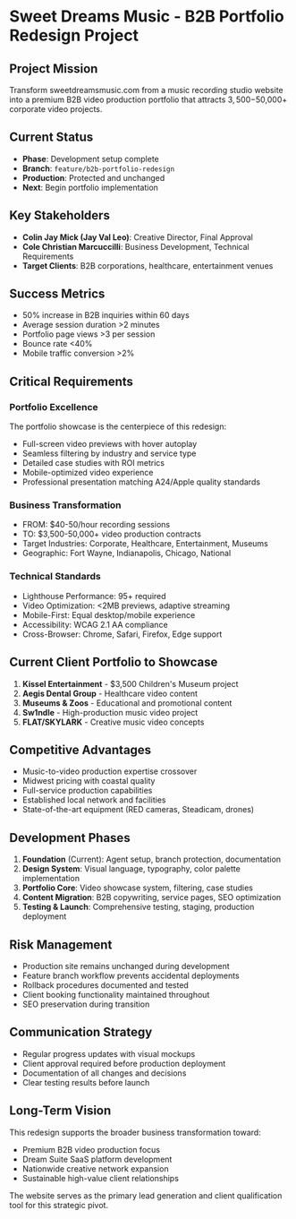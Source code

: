 # Sweet Dreams Music - B2B Portfolio Redesign Project

## Project Mission
Transform sweetdreamsmusic.com from a music recording studio website into a premium B2B video production portfolio that attracts $3,500-$50,000+ corporate video projects.

## Current Status
- **Phase**: Development setup complete
- **Branch**: `feature/b2b-portfolio-redesign`
- **Production**: Protected and unchanged
- **Next**: Begin portfolio implementation

## Key Stakeholders
- **Colin Jay Mick (Jay Val Leo)**: Creative Director, Final Approval
- **Cole Christian Marcuccilli**: Business Development, Technical Requirements
- **Target Clients**: B2B corporations, healthcare, entertainment venues

## Success Metrics
- 50% increase in B2B inquiries within 60 days
- Average session duration >2 minutes
- Portfolio page views >3 per session
- Bounce rate <40%
- Mobile traffic conversion >2%

## Critical Requirements

### Portfolio Excellence
The portfolio showcase is the centerpiece of this redesign:
- Full-screen video previews with hover autoplay
- Seamless filtering by industry and service type
- Detailed case studies with ROI metrics
- Mobile-optimized video experience
- Professional presentation matching A24/Apple quality standards

### Business Transformation
- FROM: $40-50/hour recording sessions
- TO: $3,500-50,000+ video production contracts
- Target Industries: Corporate, Healthcare, Entertainment, Museums
- Geographic: Fort Wayne, Indianapolis, Chicago, National

### Technical Standards
- Lighthouse Performance: 95+ required
- Video Optimization: <2MB previews, adaptive streaming
- Mobile-First: Equal desktop/mobile experience
- Accessibility: WCAG 2.1 AA compliance
- Cross-Browser: Chrome, Safari, Firefox, Edge support

## Current Client Portfolio to Showcase
1. **Kissel Entertainment** - $3,500 Children's Museum project
2. **Aegis Dental Group** - Healthcare video content
3. **Museums & Zoos** - Educational and promotional content
4. **Sw1ndle** - High-production music video project
5. **FLAT/SKYLARK** - Creative music video concepts

## Competitive Advantages
- Music-to-video production expertise crossover
- Midwest pricing with coastal quality
- Full-service production capabilities
- Established local network and facilities
- State-of-the-art equipment (RED cameras, Steadicam, drones)

## Development Phases
1. **Foundation** (Current): Agent setup, branch protection, documentation
2. **Design System**: Visual language, typography, color palette implementation
3. **Portfolio Core**: Video showcase system, filtering, case studies
4. **Content Migration**: B2B copywriting, service pages, SEO optimization
5. **Testing & Launch**: Comprehensive testing, staging, production deployment

## Risk Management
- Production site remains unchanged during development
- Feature branch workflow prevents accidental deployments
- Rollback procedures documented and tested
- Client booking functionality maintained throughout
- SEO preservation during transition

## Communication Strategy
- Regular progress updates with visual mockups
- Client approval required before production deployment
- Documentation of all changes and decisions
- Clear testing results before launch

## Long-Term Vision
This redesign supports the broader business transformation toward:
- Premium B2B video production focus
- Dream Suite SaaS platform development
- Nationwide creative network expansion
- Sustainable high-value client relationships

The website serves as the primary lead generation and client qualification tool for this strategic pivot.